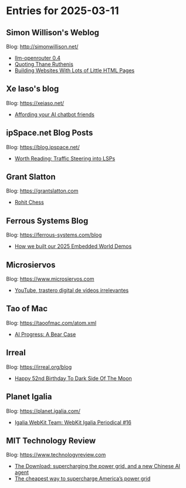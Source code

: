 # Entries for 2025-03-11
## Simon Willison's Weblog 
Blog: http://simonwillison.net/ 

- [llm-openrouter 0.4](https://simonwillison.net/2025/Mar/10/llm-openrouter-04/#atom-everything)
- [Quoting Thane Ruthenis](https://simonwillison.net/2025/Mar/10/thane-ruthenis/#atom-everything)
- [Building Websites With Lots of Little HTML Pages](https://simonwillison.net/2025/Mar/10/building-websites-with-llms/#atom-everything)
## Xe Iaso's blog 
Blog: https://xeiaso.net/ 

- [Affording your AI chatbot friends](https://xeiaso.net/talks/2025/ai-chatbot-friends/)
## ipSpace.net Blog Posts 
Blog: https://blog.ipspace.net/ 

- [Worth Reading: Traffic Steering into LSPs](https://blog.ipspace.net/2025/03/lsp-traffic-steering/?utm_source=atom_feed)
## Grant Slatton 
Blog: https://grantslatton.com 

- [Rohit Chess](https://grantslatton.com/rohit-chess)
## Ferrous Systems Blog 
Blog: https://ferrous-systems.com/blog 

- [How we built our 2025 Embedded World Demos](https://ferrous-systems.com/blog/embedded-world-2025-demos/)
## Microsiervos 
Blog: https://www.microsiervos.com 

- [YouTube, trastero digital de vídeos irrelevantes](https://www.microsiervos.com/archivo/curiosidades/youtube-sotano-digital-videos-irrelevantes.html)
## Tao of Mac 
Blog: https://taoofmac.com/atom.xml 

- [AI Progress: A Bear Case](https://taoofmac.com/space/links/2025/03/10/0830)
## Irreal 
Blog: https://irreal.org/blog 

- [Happy 52nd Birthday To Dark Side Of The Moon](https://irreal.org/blog/?p=12837)
## Planet Igalia 
Blog: https://planet.igalia.com/ 

- [Igalia WebKit Team: WebKit Igalia Periodical #16](https://blogs.igalia.com/webkit/blog/2025/wip-16/)
## MIT Technology Review 
Blog: https://www.technologyreview.com 

- [The Download: supercharging the power grid, and a new Chinese AI agent](https://www.technologyreview.com/2025/03/10/1112944/the-download-supercharging-the-power-grid-and-a-new-chinese-ai-agent/)
- [The cheapest way to supercharge America’s power grid](https://www.technologyreview.com/2025/03/10/1112904/the-cheapest-way-to-supercharge-americas-power-grid/)